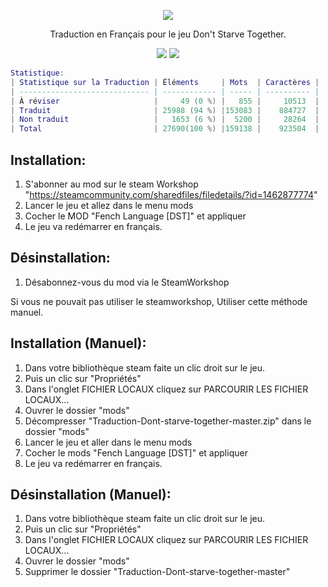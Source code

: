 <p align="center"><img src=https://www.klei.com/sites/default/files/cta-image/newsletterfooterdst.png></p>

<p align="center">Traduction en Français pour le jeu Don't Starve Together.</p>
<p align="center">
<a href="https://github.com/leghort/Traduction-Dont-starve-together/releases"><img src="https://img.shields.io/github/v/release/leghort/Traduction-Dont-starve-together"></a>
<a href="https://github.com/leghort/Traduction-Dont-starve-together/commits/master"><img src="https://img.shields.io/badge/traduction-94%25-green"></a>
</p>

```lua
Statistique:
| Statistique sur la Traduction | Éléments     | Mots  | Caractères |
| ----------------------------- | ------------ | ----- | ---------- |
| À réviser                     |     ‪49 (0 %) |   855 |     10513  |
| Traduit                       | ‪25988 (94 %) |153083 |    884727  |
| Non traduit                   |   ‪1653 (6 %) |  5200 |     28264  |
| Total                         | 27690(100 %) |159138 |    923504  |
```

## Installation:
1) S'abonner au mod sur le steam Workshop "https://steamcommunity.com/sharedfiles/filedetails/?id=1462877774"
2) Lancer le jeu et allez dans le menu mods
3) Cocher le MOD "Fench Language [DST]" et appliquer
4) Le jeu va redémarrer en français.

## Désinstallation:
1) Désabonnez-vous du mod via le SteamWorkshop

Si vous ne pouvait pas utiliser le steamworkshop, Utiliser cette méthode manuel.
## Installation (Manuel):
1) Dans votre bibliothèque steam faite un clic droit sur le jeu.
2) Puis un clic sur "Propriétés"
3) Dans l'onglet FICHIER LOCAUX cliquez sur PARCOURIR LES FICHIER LOCAUX...
4) Ouvrer le dossier "mods"
5) Décompresser "Traduction-Dont-starve-together-master.zip" dans le dossier "mods"
6) Lancer le jeu et aller dans le menu mods
7) Cocher le mods "Fench Language [DST]" et appliquer
8) Le jeu va redémarrer en français.

## Désinstallation (Manuel):
1) Dans votre bibliothèque steam faite un clic droit sur le jeu.
2) Puis un clic sur "Propriétés"
3) Dans l'onglet FICHIER LOCAUX cliquez sur PARCOURIR LES FICHIER LOCAUX...
4) Ouvrer le dossier "mods"
5) Supprimer le dossier "Traduction-Dont-starve-together-master"
